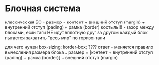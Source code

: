 # Блочная система

классическая БС - размер = контент + внешний отступ (margin) + внутренний отступ (pading) + рамка (border) костыль!!! - зазор между блоками, если тэги НЕ идут вплотную друг за другом каждый блок пытается захватить "весь мир" по горизонтали

для чего нужен box-sizing: border-box; ???? ответ - меняется правило вычесления размера блока... размер = [контент + внутренний отступ (pading) + рамка (border)] + внешний отступ (margin)
